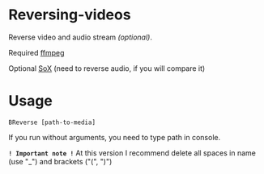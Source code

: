 # Reversing-videos
Reverse video and audio stream *(optional)*.

Required [ffmpeg](https://ffmpeg.org/download.html)

Optional [SoX](https://sourceforge.net/projects/sox/) (need to reverse audio, if you will compare it)

# Usage
```BReverse [path-to-media]```

If you run without arguments, you need to type path in console.

**`! Important note !`**
At this version I recommend delete all spaces in name (use "_") and brackets ("(", ")")
